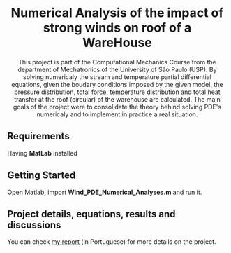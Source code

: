 <h1 align="center">
Numerical Analysis of the impact of strong winds on roof of a WareHouse
</h1>

<p align="center">
    This project is part of the Computational Mechanics Course from the department of Mechatronics of the University of São Paulo (USP). By solving numericaly the stream and temperature partial differential equations, given the boudary conditions imposed by the given model, the pressure distribution, total force, temperature distribution and total heat transfer at the roof (circular) of the warehouse are calculated. The main goals of the project were to consolidate the theory behind solving PDE's numericaly and to implement in practice a real situation.
</p>

## Requirements

Having **MatLab** installed

## Getting Started

Open Matlab, import **Wind_PDE_Numerical_Analyses.m** and run it.

## Project details, equations, results and discussions

You can check [my report](https://github.com/BrunoScaglione/Real-Case-Partial-Differential-Equations-Numerical-Analysis/blob/main/Wind_PDE_Numerical_Analyses.pdf) (in Portuguese) for more details on the project.
